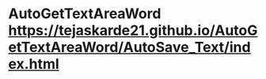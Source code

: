 # AutoGetTextAreaWord   https://tejaskarde21.github.io/AutoGetTextAreaWord/AutoSave_Text/index.html
